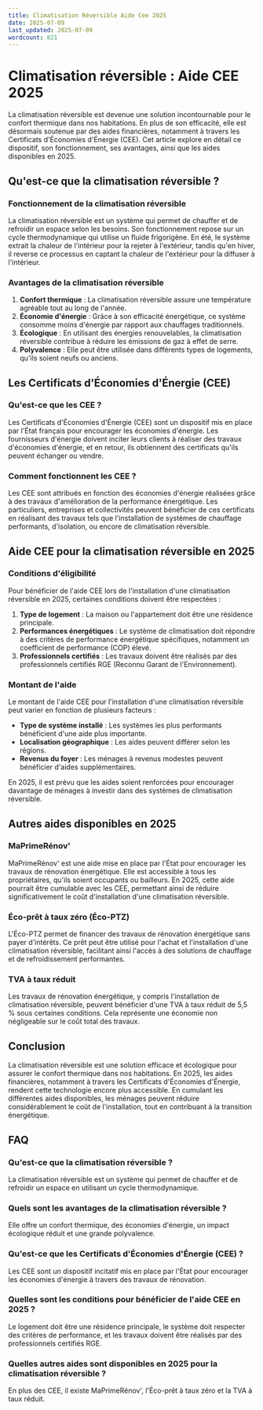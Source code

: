 ```yaml
---
title: Climatisation Réversible Aide Cee 2025
date: 2025-07-09
last_updated: 2025-07-09
wordcount: 821
---
```


# Climatisation réversible : Aide CEE 2025

La climatisation réversible est devenue une solution incontournable pour le confort thermique dans nos habitations. En plus de son efficacité, elle est désormais soutenue par des aides financières, notamment à travers les Certificats d'Économies d'Énergie (CEE). Cet article explore en détail ce dispositif, son fonctionnement, ses avantages, ainsi que les aides disponibles en 2025.

## Qu'est-ce que la climatisation réversible ?

### Fonctionnement de la climatisation réversible

La climatisation réversible est un système qui permet de chauffer et de refroidir un espace selon les besoins. Son fonctionnement repose sur un cycle thermodynamique qui utilise un fluide frigorigène. En été, le système extrait la chaleur de l'intérieur pour la rejeter à l'extérieur, tandis qu'en hiver, il reverse ce processus en captant la chaleur de l'extérieur pour la diffuser à l'intérieur.

### Avantages de la climatisation réversible

1. **Confort thermique** : La climatisation réversible assure une température agréable tout au long de l'année.
2. **Économie d'énergie** : Grâce à son efficacité énergétique, ce système consomme moins d'énergie par rapport aux chauffages traditionnels.
3. **Écologique** : En utilisant des énergies renouvelables, la climatisation réversible contribue à réduire les émissions de gaz à effet de serre.
4. **Polyvalence** : Elle peut être utilisée dans différents types de logements, qu'ils soient neufs ou anciens.

## Les Certificats d'Économies d'Énergie (CEE)

### Qu'est-ce que les CEE ?

Les Certificats d'Économies d'Énergie (CEE) sont un dispositif mis en place par l'État français pour encourager les économies d'énergie. Les fournisseurs d'énergie doivent inciter leurs clients à réaliser des travaux d'économies d'énergie, et en retour, ils obtiennent des certificats qu'ils peuvent échanger ou vendre.

### Comment fonctionnent les CEE ?

Les CEE sont attribués en fonction des économies d'énergie réalisées grâce à des travaux d'amélioration de la performance énergétique. Les particuliers, entreprises et collectivités peuvent bénéficier de ces certificats en réalisant des travaux tels que l'installation de systèmes de chauffage performants, d'isolation, ou encore de climatisation réversible.

## Aide CEE pour la climatisation réversible en 2025

### Conditions d'éligibilité

Pour bénéficier de l'aide CEE lors de l'installation d'une climatisation réversible en 2025, certaines conditions doivent être respectées :

1. **Type de logement** : La maison ou l'appartement doit être une résidence principale.
2. **Performances énergétiques** : Le système de climatisation doit répondre à des critères de performance énergétique spécifiques, notamment un coefficient de performance (COP) élevé.
3. **Professionnels certifiés** : Les travaux doivent être réalisés par des professionnels certifiés RGE (Reconnu Garant de l'Environnement).

### Montant de l'aide

Le montant de l'aide CEE pour l'installation d'une climatisation réversible peut varier en fonction de plusieurs facteurs :

- **Type de système installé** : Les systèmes les plus performants bénéficient d'une aide plus importante.
- **Localisation géographique** : Les aides peuvent différer selon les régions.
- **Revenus du foyer** : Les ménages à revenus modestes peuvent bénéficier d'aides supplémentaires.

En 2025, il est prévu que les aides soient renforcées pour encourager davantage de ménages à investir dans des systèmes de climatisation réversible.

## Autres aides disponibles en 2025

### MaPrimeRénov'

MaPrimeRénov' est une aide mise en place par l'État pour encourager les travaux de rénovation énergétique. Elle est accessible à tous les propriétaires, qu'ils soient occupants ou bailleurs. En 2025, cette aide pourrait être cumulable avec les CEE, permettant ainsi de réduire significativement le coût d'installation d'une climatisation réversible.

### Éco-prêt à taux zéro (Éco-PTZ)

L'Éco-PTZ permet de financer des travaux de rénovation énergétique sans payer d'intérêts. Ce prêt peut être utilisé pour l'achat et l'installation d'une climatisation réversible, facilitant ainsi l'accès à des solutions de chauffage et de refroidissement performantes.

### TVA à taux réduit

Les travaux de rénovation énergétique, y compris l'installation de climatisation réversible, peuvent bénéficier d'une TVA à taux réduit de 5,5 % sous certaines conditions. Cela représente une économie non négligeable sur le coût total des travaux.

## Conclusion

La climatisation réversible est une solution efficace et écologique pour assurer le confort thermique dans nos habitations. En 2025, les aides financières, notamment à travers les Certificats d'Économies d'Énergie, rendent cette technologie encore plus accessible. En cumulant les différentes aides disponibles, les ménages peuvent réduire considérablement le coût de l'installation, tout en contribuant à la transition énergétique.

## FAQ

### Qu'est-ce que la climatisation réversible ?

La climatisation réversible est un système qui permet de chauffer et de refroidir un espace en utilisant un cycle thermodynamique.

### Quels sont les avantages de la climatisation réversible ?

Elle offre un confort thermique, des économies d'énergie, un impact écologique réduit et une grande polyvalence.

### Qu'est-ce que les Certificats d'Économies d'Énergie (CEE) ?

Les CEE sont un dispositif incitatif mis en place par l'État pour encourager les économies d'énergie à travers des travaux de rénovation.

### Quelles sont les conditions pour bénéficier de l'aide CEE en 2025 ?

Le logement doit être une résidence principale, le système doit respecter des critères de performance, et les travaux doivent être réalisés par des professionnels certifiés RGE.

### Quelles autres aides sont disponibles en 2025 pour la climatisation réversible ?

En plus des CEE, il existe MaPrimeRénov', l'Éco-prêt à taux zéro et la TVA à taux réduit.